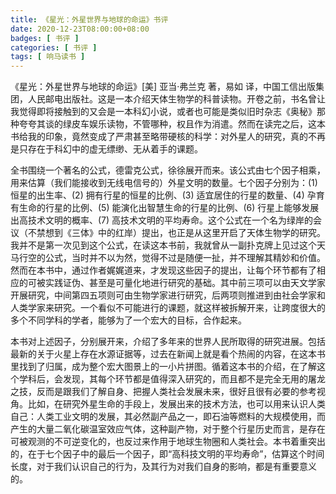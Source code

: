 ```yaml
---
title: 《星光：外星世界与地球的命运》书评
date: 2020-12-23T08:00:00+08:00
badges: [ 书评 ]
categories: [ 书评 ]
tags: [ 响马读书 ]
---
```


《星光：外星世界与地球的命运》[美] 亚当·弗兰克 著，易如 译，中国工信出版集团，人民邮电出版社。这是一本介绍天体生物学的科普读物。开卷之前，书名曾让我觉得即将接触到的又会是一本科幻小说，或者也可能是类似旧时杂志《奥秘》那种夸夸其谈的绿皮车娱乐读物，不管哪种，权且作为消遣。然而在读完之后，这本书给我的印象，竟然变成了严肃甚至略带硬核的科学：对外星人的研究，真的不再是只存在于科幻中的虚无缥缈、无从着手的课题。

全书围绕一个著名的公式，德雷克公式，徐徐展开而来。该公式由七个因子相乘，用来估算（我们能接收到无线电信号的）外星文明的数量。七个因子分别为：(1) 恒星的出生率、(2) 拥有行星的恒星的比例、(3) 适宜居住的行星的数量、(4) 孕育有生命的行星的比例、(5) 能演化出智慧生命的行星的比例、(6) 行星上能够发展出高技术文明的概率、(7) 高技术文明的平均寿命。这个公式在一个名为绿岸的会议（不禁想到《三体》中的红岸）提出，也正是从这里开启了天体生物学的研究。我并不是第一次见到这个公式，在读这本书前，我就曾从一副扑克牌上见过这个天马行空的公式，当时并不以为然，觉得不过是随便一扯，并不理解其精妙和价值。然而在本书中，通过作者娓娓道来，才发现这些因子的提出，让每个环节都有了相应的可被实践证伪、甚至是可量化地进行研究的基础。其中前三项可以由天文学家开展研究，中间第四五项则可由生物学家进行研究，后两项则推进到由社会学家和人类学家来研究。一个看似不可能进行的课题，就这样被拆解开来，让跨度很大的多个不同学科的学者，能够为了一个宏大的目标，合作起来。

本书对上述因子，分别展开来，介绍了多年来的世界人民所取得的研究进展。包括最新的关于火星上存在水源证据等，过去在新闻上就是看个热闹的内容，在这本书里找到了归属，成为整个宏大图景上的一小片拼图。循着这本书的介绍，在了解这个学科后，会发现，其每个环节都是值得深入研究的，而且都不是完全无用的屠龙之技，反而是跟我们了解自身、把握人类社会发展未来，很好且很有必要的参考视角。比如，在研究外星生命的手段上，发展出来的技术方法，也可以用来认识人类自己：人类工业文明的发展，其必然副产品之一，即石油等燃料的大规模使用，而产生的大量二氧化碳温室效应气体，这种副产物，对于整个行星历史而言，是存在可被观测的不可逆变化的，也反过来作用于地球生物圈和人类社会。本书着重突出的，在于七个因子中的最后一个因子，即“高科技文明的平均寿命”，估算这个时间长度，对于我们认识自己的行为，及其行为对我们自身的影响，都是有重要意义的。
